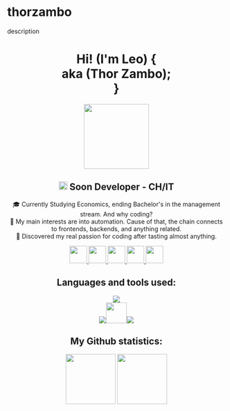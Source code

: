 # thorzambo
 description

<div align="center">

# Hi! (I'm Leo) {<br/> aka (Thor Zambo); <br/>}
<img src="https://imgur.com/KhLCNlZ.png" height="150px" />

<!-- <img align="right" width="35%" src="https://media.giphy.com/media/fkZukR450RQ1qnGaq9/giphy.gif" /> -->


## <img src="https://media.giphy.com/media/xThuWu82QD3pj4wvEQ/giphy.gif" width="20px"> Soon Developer - CH/IT

🎓 Currently Studying Economics, ending Bachelor's in the management stream. And why coding?<br/>
🎯 My main interests are into automation. Cause of that, the chain connects to frontends, backends, and anything related.<br/>
🧩 Discovered my real passion for coding after tasting almost anything.<br/>


<a href="https://www.reddit.com/user/Maksyme">
    <img src="https://user-images.githubusercontent.com/91475935/168445301-dedc1330-1efd-4778-a758-3a76cf4c846e.svg" height="40px" />
</a>

<a href="https://www.youtube.com/channel/UCoqpR1OLbswIyQVatKBoGxA">
    <img src="https://user-images.githubusercontent.com/91475935/168445309-916e8da4-4995-4e2b-9961-d5eb62b64179.svg" height="40px" />
</a>
  
<a href="https://t.me/maximedrn">
    <img src="https://user-images.githubusercontent.com/91475935/168445311-109ba4e0-2ef4-4cd7-9ac4-7ed3af534e91.svg" height="40px" />
</a>
  
<a href="mailto:maxime_drean@yahoo.com">
    <img src="https://user-images.githubusercontent.com/91475935/168445313-09bef9d8-6a39-4bec-8eb0-762a65559894.svg" height="40px" />
</a>
    
<a href="https://fr.fiverr.com/maximedrn">
    <img src="https://user-images.githubusercontent.com/91475935/169694667-68824ed9-10a3-46ee-9fc1-23ec91496121.png" height="40px" />
</a>


## Languages and tools used:

![](https://skillicons.dev/icons?i=html,css,js,nodejs,react,flutter,java&theme=dark)  
![](https://skillicons.dev/icons?i=androidstudio,py&theme=dark)<img src="https://user-images.githubusercontent.com/91475935/168442353-995d91ee-cc1c-4b99-9a02-5057721a2bd2.png" height="48px" />![](https://skillicons.dev/icons?i=pytorch,mysql,bash,vscode&theme=dark)


## My Github statistics:

<img align="" height="115.5px" src="https://github-readme-stats.vercel.app/api?username=maximedrn&hide_title=true&hide_border=true&show_icons=true&count_private=true&line_height=21&theme=dracula" /> <img align="" height="115.5px" src="https://github-readme-stats.vercel.app/api/top-langs/?username=maximedrn&hide_title=true&hide_border=true&layout=compact&hide=html&theme=dracula" />

</div>
